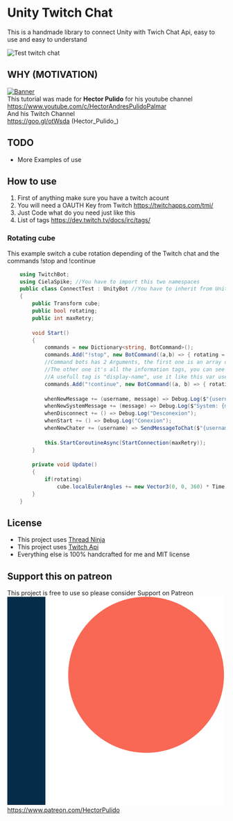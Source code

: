# Unity Twitch Chat 
This is a handmade library to connect Unity with Twich Chat Api, easy to use and easy to understand

![Test twitch chat](/Images/Test.gif)<br/>

## WHY (MOTIVATION)
[![Banner](http://img.youtube.com/vi/wMvDKGSOsgA/0.jpg)](https://www.youtube.com/watch?v=wMvDKGSOsgA)<br/>
This tutorial was made for <b>Hector Pulido</b> for his youtube channel <br/>
https://www.youtube.com/c/HectorAndresPulidoPalmar <br/>
And his Twitch Channel<br/>
https://goo.gl/otWsda (Hector_Pulido_)<br/>

## TODO
* More Examples of use

## How to use
1. First of anything make sure you have a twitch acount 
2. You will need a OAUTH Key from Twitch https://twitchapps.com/tmi/
3. Just Code what do you need just like this
4. List of tags https://dev.twitch.tv/docs/irc/tags/

### Rotating cube
This example switch a cube rotation depending of the Twitch chat and the commands !stop and !continue
```C#
    using TwitchBot;
    using CielaSpike; //You have to import this two namespaces
    public class ConnectTest : UnityBot //You have to inherit from UnityBot
    {
        public Transform cube;
        public bool rotating;
        public int maxRetry;

        void Start()
        {
            commands = new Dictionary<string, BotCommand>();
            commands.Add("!stop", new BotCommand((a,b) => { rotating = false; })); 
            //Command bots has 2 Arguments, the first one is an array of arguments, its basically a list of words after the command
            //The other one it's all the information tags, you can see all tag list above in #how to use
            //A usefull tag is "display-name", use it like this var username = b["display-name"].ToLower();
            commands.Add("!continue", new BotCommand((a, b) => { rotating = true; }));

            whenNewMessage += (username, message) => Debug.Log($"{username}: {message}");
            whenNewSystemMessage += (message) => Debug.Log($"System: {message}");
            whenDisconnect += () => Debug.Log("Desconexion");
            whenStart += () => Debug.Log("Conexion");
            whenNewChater += (username) => SendMessageToChat($"{username}, bienvenido al stream!");

            this.StartCoroutineAsync(StartConnection(maxRetry));
        }

        private void Update()
        {
            if(rotating)
                cube.localEulerAngles += new Vector3(0, 0, 360) * Time.deltaTime;
        }
    }
```

## License
* This project uses [Thread Ninja](https://assetstore.unity.com/packages/tools/thread-ninja-multithread-coroutine-15717)
* This project uses [Twitch Api](https://dev.twitch.tv/docs/irc/#step-1-setup)
* Everything else is 100% handcrafted for me and MIT license

## Support this on patreon
This project is free to use so please consider Support on Patreon<br/>
![Please consider support on patreon](/Images/Patreon.png)<br/>
https://www.patreon.com/HectorPulido

